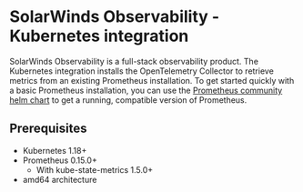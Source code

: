 # SolarWinds Observability - Kubernetes integration

SolarWinds Observability is a full-stack observability product. The Kubernetes integration installs the OpenTelemetry
Collector to retrieve metrics from an existing Prometheus installation. To get started quickly with a basic Prometheus
installation, you can use the [Prometheus community helm chart](https://github.com/prometheus-community/helm-charts/tree/main/charts/prometheus)
to get a running, compatible version of Prometheus.

## Prerequisites

* Kubernetes 1.18+
* Prometheus 0.15.0+
    * With kube-state-metrics 1.5.0+
* amd64 architecture
